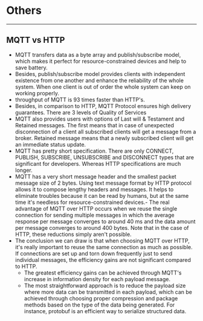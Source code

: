 # Others

---

## MQTT vs HTTP

- MQTT transfers data as a byte array and publish/subscribe model, which makes it perfect for resource-constrained devices and help to save battery.
- Besides, publish/subscribe model provides clients with independent existence from one another and enhance the reliability of the whole system. When one client is out of order the whole system can keep on working properly.
- throughput of MQTT is 93 times faster than HTTP's.
- Besides, in comparison to HTTP, MQTT Protocol ensures high delivery guarantees. There are 3 levels of Quality of Services
- MQTT also provides users with options of Last will & Testament and Retained messages. The first means that in case of unexpected disconnection of a client all subscribed clients will get a message from a broker. Retained message means that a newly subscribed client will get an immediate status update.
- MQTT has pretty short specification. There are only CONNECT, PUBLISH, SUBSCRIBE, UNSUBSCRIBE and DISCONNECT types that are significant for developers. Whereas HTTP specifications are much longer.
- MQTT has a very short message header and the smallest packet message size of 2 bytes. Using text message format by HTTP protocol allows it to compose lengthy headers and messages. It helps to eliminate troubles because it can be read by humans, but at the same time it's needless for resource-constrained devices.-  The real advantage of MQTT over HTTP occurs when we reuse the single connection for sending multiple messages in which the average response per message converges to around 40 ms and the data amount per message converges to around 400 bytes. Note that in the case of HTTP, these reductions simply aren't possible.
- The conclusion we can draw is that when choosing MQTT over HTTP, it's really important to reuse the same connection as much as possible. If connections are set up and torn down frequently just to send individual messages, the efficiency gains are not significant compared to HTTP.
  - The greatest efficiency gains can be achieved through MQTT's increase in information density for each payload message.
  - The most straightforward approach is to reduce the payload size where more data can be transmitted in each payload, which can be achieved through choosing proper compression and package methods based on the type of the data being generated. For instance, protobuf is an efficient way to serialize structured data.
